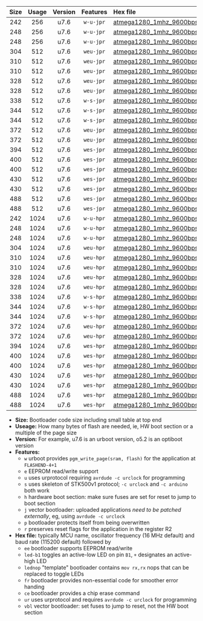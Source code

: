 |Size|Usage|Version|Features|Hex file|
|:-:|:-:|:-:|:-:|:--|
|242|256|u7.6|`w-u-jpr`|[atmega1280_1mhz_9600bps_ur_vbl.hex](https://raw.githubusercontent.com/stefanrueger/urboot/main/bootloaders/atmega1280/fcpu_1mhz/9600_bps/atmega1280_1mhz_9600bps_ur_vbl.hex)|
|248|256|u7.6|`w-u-jpr`|[atmega1280_1mhz_9600bps_led+b7_ur_vbl.hex](https://raw.githubusercontent.com/stefanrueger/urboot/main/bootloaders/atmega1280/fcpu_1mhz/9600_bps/atmega1280_1mhz_9600bps_led+b7_ur_vbl.hex)|
|248|256|u7.6|`w-u-jpr`|[atmega1280_1mhz_9600bps_lednop_ur_vbl.hex](https://raw.githubusercontent.com/stefanrueger/urboot/main/bootloaders/atmega1280/fcpu_1mhz/9600_bps/atmega1280_1mhz_9600bps_lednop_ur_vbl.hex)|
|304|512|u7.6|`weu-jpr`|[atmega1280_1mhz_9600bps_ee_ur_vbl.hex](https://raw.githubusercontent.com/stefanrueger/urboot/main/bootloaders/atmega1280/fcpu_1mhz/9600_bps/atmega1280_1mhz_9600bps_ee_ur_vbl.hex)|
|310|512|u7.6|`weu-jpr`|[atmega1280_1mhz_9600bps_ee_led+b7_ur_vbl.hex](https://raw.githubusercontent.com/stefanrueger/urboot/main/bootloaders/atmega1280/fcpu_1mhz/9600_bps/atmega1280_1mhz_9600bps_ee_led+b7_ur_vbl.hex)|
|310|512|u7.6|`weu-jpr`|[atmega1280_1mhz_9600bps_ee_lednop_ur_vbl.hex](https://raw.githubusercontent.com/stefanrueger/urboot/main/bootloaders/atmega1280/fcpu_1mhz/9600_bps/atmega1280_1mhz_9600bps_ee_lednop_ur_vbl.hex)|
|328|512|u7.6|`weu-jpr`|[atmega1280_1mhz_9600bps_ee_led+b7_fr_ur_vbl.hex](https://raw.githubusercontent.com/stefanrueger/urboot/main/bootloaders/atmega1280/fcpu_1mhz/9600_bps/atmega1280_1mhz_9600bps_ee_led+b7_fr_ur_vbl.hex)|
|328|512|u7.6|`weu-jpr`|[atmega1280_1mhz_9600bps_ee_lednop_fr_ur_vbl.hex](https://raw.githubusercontent.com/stefanrueger/urboot/main/bootloaders/atmega1280/fcpu_1mhz/9600_bps/atmega1280_1mhz_9600bps_ee_lednop_fr_ur_vbl.hex)|
|338|512|u7.6|`w-s-jpr`|[atmega1280_1mhz_9600bps_vbl.hex](https://raw.githubusercontent.com/stefanrueger/urboot/main/bootloaders/atmega1280/fcpu_1mhz/9600_bps/atmega1280_1mhz_9600bps_vbl.hex)|
|344|512|u7.6|`w-s-jpr`|[atmega1280_1mhz_9600bps_led+b7_vbl.hex](https://raw.githubusercontent.com/stefanrueger/urboot/main/bootloaders/atmega1280/fcpu_1mhz/9600_bps/atmega1280_1mhz_9600bps_led+b7_vbl.hex)|
|344|512|u7.6|`w-s-jpr`|[atmega1280_1mhz_9600bps_lednop_vbl.hex](https://raw.githubusercontent.com/stefanrueger/urboot/main/bootloaders/atmega1280/fcpu_1mhz/9600_bps/atmega1280_1mhz_9600bps_lednop_vbl.hex)|
|372|512|u7.6|`weu-jpr`|[atmega1280_1mhz_9600bps_ee_led+b7_fr_ce_ur_vbl.hex](https://raw.githubusercontent.com/stefanrueger/urboot/main/bootloaders/atmega1280/fcpu_1mhz/9600_bps/atmega1280_1mhz_9600bps_ee_led+b7_fr_ce_ur_vbl.hex)|
|372|512|u7.6|`weu-jpr`|[atmega1280_1mhz_9600bps_ee_lednop_fr_ce_ur_vbl.hex](https://raw.githubusercontent.com/stefanrueger/urboot/main/bootloaders/atmega1280/fcpu_1mhz/9600_bps/atmega1280_1mhz_9600bps_ee_lednop_fr_ce_ur_vbl.hex)|
|394|512|u7.6|`wes-jpr`|[atmega1280_1mhz_9600bps_ee_vbl.hex](https://raw.githubusercontent.com/stefanrueger/urboot/main/bootloaders/atmega1280/fcpu_1mhz/9600_bps/atmega1280_1mhz_9600bps_ee_vbl.hex)|
|400|512|u7.6|`wes-jpr`|[atmega1280_1mhz_9600bps_ee_led+b7_vbl.hex](https://raw.githubusercontent.com/stefanrueger/urboot/main/bootloaders/atmega1280/fcpu_1mhz/9600_bps/atmega1280_1mhz_9600bps_ee_led+b7_vbl.hex)|
|400|512|u7.6|`wes-jpr`|[atmega1280_1mhz_9600bps_ee_lednop_vbl.hex](https://raw.githubusercontent.com/stefanrueger/urboot/main/bootloaders/atmega1280/fcpu_1mhz/9600_bps/atmega1280_1mhz_9600bps_ee_lednop_vbl.hex)|
|430|512|u7.6|`wes-jpr`|[atmega1280_1mhz_9600bps_ee_led+b7_fr_vbl.hex](https://raw.githubusercontent.com/stefanrueger/urboot/main/bootloaders/atmega1280/fcpu_1mhz/9600_bps/atmega1280_1mhz_9600bps_ee_led+b7_fr_vbl.hex)|
|430|512|u7.6|`wes-jpr`|[atmega1280_1mhz_9600bps_ee_lednop_fr_vbl.hex](https://raw.githubusercontent.com/stefanrueger/urboot/main/bootloaders/atmega1280/fcpu_1mhz/9600_bps/atmega1280_1mhz_9600bps_ee_lednop_fr_vbl.hex)|
|488|512|u7.6|`wes-jpr`|[atmega1280_1mhz_9600bps_ee_led+b7_fr_ce_vbl.hex](https://raw.githubusercontent.com/stefanrueger/urboot/main/bootloaders/atmega1280/fcpu_1mhz/9600_bps/atmega1280_1mhz_9600bps_ee_led+b7_fr_ce_vbl.hex)|
|488|512|u7.6|`wes-jpr`|[atmega1280_1mhz_9600bps_ee_lednop_fr_ce_vbl.hex](https://raw.githubusercontent.com/stefanrueger/urboot/main/bootloaders/atmega1280/fcpu_1mhz/9600_bps/atmega1280_1mhz_9600bps_ee_lednop_fr_ce_vbl.hex)|
|242|1024|u7.6|`w-u-hpr`|[atmega1280_1mhz_9600bps_ur.hex](https://raw.githubusercontent.com/stefanrueger/urboot/main/bootloaders/atmega1280/fcpu_1mhz/9600_bps/atmega1280_1mhz_9600bps_ur.hex)|
|248|1024|u7.6|`w-u-hpr`|[atmega1280_1mhz_9600bps_led+b7_ur.hex](https://raw.githubusercontent.com/stefanrueger/urboot/main/bootloaders/atmega1280/fcpu_1mhz/9600_bps/atmega1280_1mhz_9600bps_led+b7_ur.hex)|
|248|1024|u7.6|`w-u-hpr`|[atmega1280_1mhz_9600bps_lednop_ur.hex](https://raw.githubusercontent.com/stefanrueger/urboot/main/bootloaders/atmega1280/fcpu_1mhz/9600_bps/atmega1280_1mhz_9600bps_lednop_ur.hex)|
|304|1024|u7.6|`weu-hpr`|[atmega1280_1mhz_9600bps_ee_ur.hex](https://raw.githubusercontent.com/stefanrueger/urboot/main/bootloaders/atmega1280/fcpu_1mhz/9600_bps/atmega1280_1mhz_9600bps_ee_ur.hex)|
|310|1024|u7.6|`weu-hpr`|[atmega1280_1mhz_9600bps_ee_led+b7_ur.hex](https://raw.githubusercontent.com/stefanrueger/urboot/main/bootloaders/atmega1280/fcpu_1mhz/9600_bps/atmega1280_1mhz_9600bps_ee_led+b7_ur.hex)|
|310|1024|u7.6|`weu-hpr`|[atmega1280_1mhz_9600bps_ee_lednop_ur.hex](https://raw.githubusercontent.com/stefanrueger/urboot/main/bootloaders/atmega1280/fcpu_1mhz/9600_bps/atmega1280_1mhz_9600bps_ee_lednop_ur.hex)|
|328|1024|u7.6|`weu-hpr`|[atmega1280_1mhz_9600bps_ee_led+b7_fr_ur.hex](https://raw.githubusercontent.com/stefanrueger/urboot/main/bootloaders/atmega1280/fcpu_1mhz/9600_bps/atmega1280_1mhz_9600bps_ee_led+b7_fr_ur.hex)|
|328|1024|u7.6|`weu-hpr`|[atmega1280_1mhz_9600bps_ee_lednop_fr_ur.hex](https://raw.githubusercontent.com/stefanrueger/urboot/main/bootloaders/atmega1280/fcpu_1mhz/9600_bps/atmega1280_1mhz_9600bps_ee_lednop_fr_ur.hex)|
|338|1024|u7.6|`w-s-hpr`|[atmega1280_1mhz_9600bps.hex](https://raw.githubusercontent.com/stefanrueger/urboot/main/bootloaders/atmega1280/fcpu_1mhz/9600_bps/atmega1280_1mhz_9600bps.hex)|
|344|1024|u7.6|`w-s-hpr`|[atmega1280_1mhz_9600bps_led+b7.hex](https://raw.githubusercontent.com/stefanrueger/urboot/main/bootloaders/atmega1280/fcpu_1mhz/9600_bps/atmega1280_1mhz_9600bps_led+b7.hex)|
|344|1024|u7.6|`w-s-hpr`|[atmega1280_1mhz_9600bps_lednop.hex](https://raw.githubusercontent.com/stefanrueger/urboot/main/bootloaders/atmega1280/fcpu_1mhz/9600_bps/atmega1280_1mhz_9600bps_lednop.hex)|
|372|1024|u7.6|`weu-hpr`|[atmega1280_1mhz_9600bps_ee_led+b7_fr_ce_ur.hex](https://raw.githubusercontent.com/stefanrueger/urboot/main/bootloaders/atmega1280/fcpu_1mhz/9600_bps/atmega1280_1mhz_9600bps_ee_led+b7_fr_ce_ur.hex)|
|372|1024|u7.6|`weu-hpr`|[atmega1280_1mhz_9600bps_ee_lednop_fr_ce_ur.hex](https://raw.githubusercontent.com/stefanrueger/urboot/main/bootloaders/atmega1280/fcpu_1mhz/9600_bps/atmega1280_1mhz_9600bps_ee_lednop_fr_ce_ur.hex)|
|394|1024|u7.6|`wes-hpr`|[atmega1280_1mhz_9600bps_ee.hex](https://raw.githubusercontent.com/stefanrueger/urboot/main/bootloaders/atmega1280/fcpu_1mhz/9600_bps/atmega1280_1mhz_9600bps_ee.hex)|
|400|1024|u7.6|`wes-hpr`|[atmega1280_1mhz_9600bps_ee_led+b7.hex](https://raw.githubusercontent.com/stefanrueger/urboot/main/bootloaders/atmega1280/fcpu_1mhz/9600_bps/atmega1280_1mhz_9600bps_ee_led+b7.hex)|
|400|1024|u7.6|`wes-hpr`|[atmega1280_1mhz_9600bps_ee_lednop.hex](https://raw.githubusercontent.com/stefanrueger/urboot/main/bootloaders/atmega1280/fcpu_1mhz/9600_bps/atmega1280_1mhz_9600bps_ee_lednop.hex)|
|430|1024|u7.6|`wes-hpr`|[atmega1280_1mhz_9600bps_ee_led+b7_fr.hex](https://raw.githubusercontent.com/stefanrueger/urboot/main/bootloaders/atmega1280/fcpu_1mhz/9600_bps/atmega1280_1mhz_9600bps_ee_led+b7_fr.hex)|
|430|1024|u7.6|`wes-hpr`|[atmega1280_1mhz_9600bps_ee_lednop_fr.hex](https://raw.githubusercontent.com/stefanrueger/urboot/main/bootloaders/atmega1280/fcpu_1mhz/9600_bps/atmega1280_1mhz_9600bps_ee_lednop_fr.hex)|
|488|1024|u7.6|`wes-hpr`|[atmega1280_1mhz_9600bps_ee_led+b7_fr_ce.hex](https://raw.githubusercontent.com/stefanrueger/urboot/main/bootloaders/atmega1280/fcpu_1mhz/9600_bps/atmega1280_1mhz_9600bps_ee_led+b7_fr_ce.hex)|
|488|1024|u7.6|`wes-hpr`|[atmega1280_1mhz_9600bps_ee_lednop_fr_ce.hex](https://raw.githubusercontent.com/stefanrueger/urboot/main/bootloaders/atmega1280/fcpu_1mhz/9600_bps/atmega1280_1mhz_9600bps_ee_lednop_fr_ce.hex)|

- **Size:** Bootloader code size including small table at top end
- **Useage:** How many bytes of flash are needed, ie, HW boot section or a multiple of the page size
- **Version:** For example, u7.6 is an urboot version, o5.2 is an optiboot version
- **Features:**
  + `w` urboot provides `pgm_write_page(sram, flash)` for the application at `FLASHEND-4+1`
  + `e` EEPROM read/write support
  + `u` uses urprotocol requiring `avrdude -c urclock` for programming
  + `s` uses skeleton of STK500v1 protocol; `-c urclock` and `-c arduino` both work
  + `h` hardware boot section: make sure fuses are set for reset to jump to boot section
  + `j` vector bootloader: uploaded applications *need to be patched externally*, eg, using `avrdude -c urclock`
  + `p` bootloader protects itself from being overwritten
  + `r` preserves reset flags for the application in the register R2
- **Hex file:** typically MCU name, oscillator frequency (16 MHz default) and baud rate (115200 default) followed by
  + `ee` bootloader supports EEPROM read/write
  + `led-b1` toggles an active-low LED on pin `B1`, `+` designates an active-high LED
  + `lednop` "template" bootloader contains `mov rx,rx` nops that can be replaced to toggle LEDs
  + `fr` bootloader provides non-essential code for smoother error handing
  + `ce` bootloader provides a chip erase command
  + `ur` uses urprotocol and requires `avrdude -c urclock` for programming
  + `vbl` vector bootloader: set fuses to jump to reset, not the HW boot section
